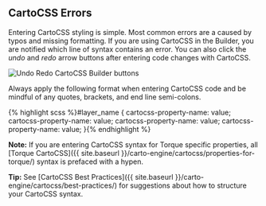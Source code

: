 ## CartoCSS Errors

Entering CartoCSS styling is simple. Most common errors are a caused by typos and missing formatting. If you are using CartoCSS in the Builder, you are notified which line of syntax contains an error. You can also click the *undo* and *redo* arrow buttons after entering code changes with CartoCSS.

<span class="wrap-border"><img src="../img/cartocss/errors.jpg" alt="Undo Redo CartoCSS Builder buttons" /></span>

Always apply the following format when entering CartoCSS code and be mindful of any quotes, brackets, and end line semi-colons.

{% highlight scss %}#layer_name {
  cartocss-property-name: value;
  cartocss-property-name: value;
  cartocss-property-name: value;
  cartocss-property-name: value;
}{% endhighlight %}

**Note:** If you are entering CartoCSS syntax for Torque specific properties, all [Torque CartoCSS]({{ site.baseurl }}/carto-engine/cartocss/properties-for-torque/) syntax is prefaced with a hypen.

**Tip:** See [CartoCSS Best Practices]({{ site.baseurl }}/carto-engine/cartocss/best-practices/) for suggestions about how to structure your CartoCSS syntax.